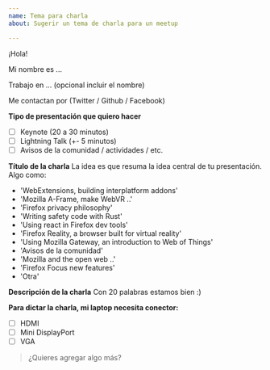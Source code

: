 ```yaml
---
name: Tema para charla
about: Sugerir un tema de charla para un meetup

---
```


¡Hola!

Mi nombre es ...

Trabajo en ... (opcional incluir el nombre)

Me contactan por (Twitter / Github / Facebook)

**Tipo de presentación que quiero hacer**
- [ ] Keynote (20 a 30 minutos)
- [ ] Lightning Talk (+- 5 minutos)
- [ ] Avisos de la comunidad / actividades / etc.

**Título de la charla**
La idea es que resuma la idea central de tu presentación. Algo como:
- 'WebExtensions, building interplatform addons'
- 'Mozilla A-Frame, make WebVR ..'
- 'Firefox privacy philosophy'
- 'Writing safety code with Rust'
- 'Using react in Firefox dev tools'
- 'Firefox Reality, a browser built for virtual reality'
- 'Using Mozilla Gateway, an introduction to Web of Things'
- 'Avisos de la comunidad'
- 'Mozilla and the open web ..'
- 'Firefox Focus new features'
- 'Otra'

**Descripción de la charla**
Con 20 palabras estamos bien :)

**Para dictar la charla, mi laptop necesita conector:**
- [ ] HDMI
- [ ] Mini DisplayPort
- [ ] VGA

> ¿Quieres agregar algo más?
